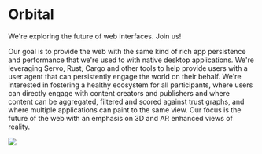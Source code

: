 # Orbital

We're exploring the future of web interfaces. Join us!

Our goal is to provide the web with the same kind of rich app persistence and performance that we're used to with native desktop applications. We're leveraging Servo, Rust, Cargo and other tools to help provide users with a user agent that can persistently engage the world on their behalf. We're interested in fostering a healthy ecosystem for all participants, where users can directly engage with content creators and publishers and where content can be aggregated, filtered and scored against trust graphs, and where multiple applications can paint to the same view. Our focus is the future of the web with an emphasis on 3D and AR enhanced views of reality.

[<img src="http://www.google.com.au/images/crystal.webp">](#)


